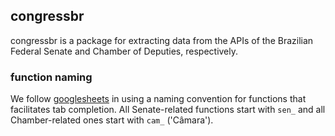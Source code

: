 
congressbr
----------

congressbr is a package for extracting data from the APIs of the Brazilian Federal Senate and Chamber of Deputies, respectively.

### function naming

We follow [googlesheets](https://github.com/jennybc/googlesheets) in using a naming convention for functions that facilitates tab completion. All Senate-related functions start with `sen_` and all Chamber-related ones start with `cam_` ('Câmara').
